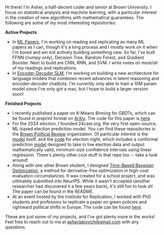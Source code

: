 Hi there! I'm Asher, a half-decent coder and senior at Brown University. I focus on statistical analysis and machine learning, with a particular interest in the creation of new algorithms with mathematical guarantees. The following are some of my most interesting repositories:

**Active Projects**
- In [ML Papers](https://github.com/ashlab11/ML-Papers-and-Replications/tree/main), I'm working on reading and replicating as many ML papers as I can, though it's a long process and I mostly work on it when I'm bored and am not actively building something new. So far, I've built FFNN (numpy-only), Decision Tree, Random Forest, and Gradient Booster. Next to build are CNN, RNN, and SVM. I write notes on most/all of my readings and replications.
- In [Encoder-Decoder SLM](https://github.com/ashlab11/Encoder-Decoder-SLM/tree/main), I'm working on building a new architecture for language models that combines recent advances in latent reasoning and encoder-decoder chatbots. I'm currently only able to train a 10M param model since I've only got a mac, but I hope to build a larger version soon!

**Finished Projects**
- I recently published a paper on K-Means Binning for GBDTs, which can be found in preprint format on [ArXiv](https://arxiv.org/abs/2505.12460). The code for this paper is [here](https://github.com/ashlab11/KMeansGBDT).
- For the 2024 election, I founded 24cast.org, the very first open-source, ML-based election prediction model. You can find these repositories in the [Brown Political Review](https://github.com/BPR-Data-Team) organization. Of particular interest is the [model](https://github.com/BPR-Data-Team/ElectionModel2024) itself, and the [code](https://github.com/BPR-Data-Team/Election-Night) for election night, which includes a conformal prediction [model](https://github.com/BPR-Data-Team/Election-Night/blob/main/decision_desk/E-Day%20Scraping%20and%20Model.R) designed to take in live election data and output mathematically valid, minimum-size confidence intervals using linear regression. There's plenty other cool stuff in that repo too -- take a look around!
- Along with one other Brown student, I designed [Time-Based Bayesian Optimization](https://github.com/ashlab11/Time-Based-Bayesian-Optimization), a method for derivative-free optimization in high-cost evaluation circumstances. It was created for a school project, and was ultimately submitted into NeurIPS. While it wasn't accepted (another researcher had discovered it a few years back), it's still fun to look at! The paper can be found in the README.
- At an event hosted by the Institute for Replication, I worked with PhD students and professors to replicate a paper on green policies and rightward political shifts in Europe. The code can be found [here](https://github.com/ashlab11/ReplicationGames).

These are just some of my projects, and I've got plenty more in the works! Feel free to reach out to me at asherlabovich@gmail.com with any questions. 
